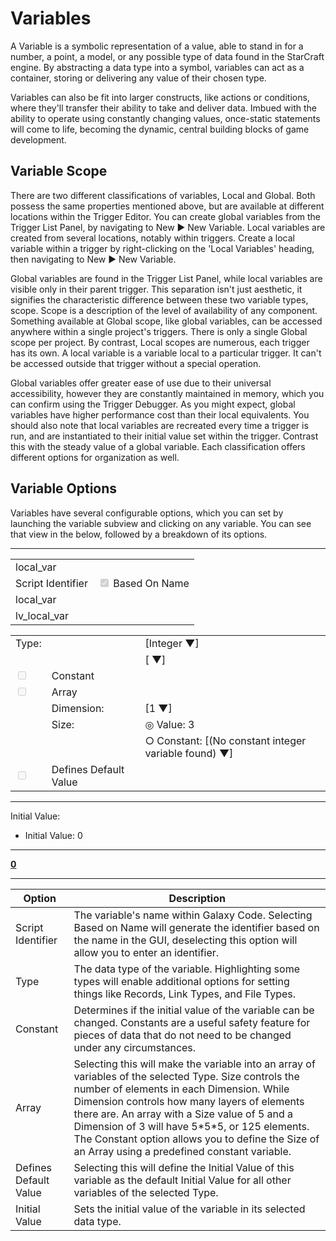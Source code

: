 # Variables

A Variable is a symbolic representation of a value, able to stand in for a number, a point, a model, or any possible type of data found in the StarCraft engine. By abstracting a data type into a symbol, variables can act as a container, storing or delivering any value of their chosen type.

Variables can also be fit into larger constructs, like actions or conditions, where they'll transfer their ability to take and deliver data. Imbued with the ability to operate using constantly changing values, once-static statements will come to life, becoming the dynamic, central building blocks of game development.

## Variable Scope

There are two different classifications of variables, Local and Global. Both possess the same properties mentioned above, but are available at different locations within the Trigger Editor. You can create global variables from the Trigger List Panel, by navigating to New ▶︎ New Variable. Local variables are created from several locations, notably within triggers. Create a local variable within a trigger by right-clicking on the 'Local Variables' heading, then navigating to New ▶︎ New Variable.

Global variables are found in the Trigger List Panel, while local variables are visible only in their parent trigger. This separation isn't just aesthetic, it signifies the characteristic difference between these two variable types, scope. Scope is a description of the level of availability of any component. Something available at Global scope, like global variables, can be accessed anywhere within a single project's triggers. There is only a single Global scope per project. By contrast, Local scopes are numerous, each trigger has its own. A local variable is a variable local to a particular trigger. It can't be accessed outside that trigger without a special operation.

Global variables offer greater ease of use due to their universal accessibility, however they are constantly maintained in memory, which you can confirm using the Trigger Debugger. As you might expect, global variables have higher performance cost than their local equivalents. You should also note that local variables are recreated every time a trigger is run, and are instantiated to their initial value set within the trigger. Contrast this with the steady value of a global variable. Each classification offers different options for organization as well.

## Variable Options

Variables have several configurable options, which you can set by launching the variable subview and clicking on any variable. You can see that view in the below, followed by a breakdown of its options.

-----------------------------------------------------------------------------------------------------

<table style="border-collapse: collapse; border: none;">
  <tr>
    <td style="border: none;">local_var</td>
  </tr>
  <tr>
    <td style="border: none;">Script Identifier</td>
    <td style="border: none;"><input type="checkbox" disabled checked> Based On Name</td>
  </tr>
  <tr>
    <td style="border: none;">local_var</td>
    <td style="border: none;"></td>
  </tr>
  <tr>
    <td style="border: none;">lv_local_var</td>
    <td style="border: none;"></td>
  </tr>
</table>
<table>
  <tr>
    <td style="border: none;">Type:</td>
    <td style="border: none;"></td>
    <td style="border: none;">[Integer ▼]</td>
  </tr>
  <tr>
    <td style="border: none;"></td>
    <td style="border: none;"></td>
    <td style="border: none;">[ ▼]</td>
  </tr>
  <tr>
    <td style="border: none;"><input type="checkbox" disabled></td>
    <td style="border: none;">Constant</td>
    <td style="border: none;"></td>
  </tr>
  <tr>
    <td style="border: none;"><input type="checkbox" disabled></td>
    <td style="border: none;">Array</td>
    <td style="border: none;"></td>
  </tr>
  <tr>
    <td style="border: none;"></td>
    <td style="border: none;">Dimension:</td>
    <td style="border: none;">[1 ▼]</td>
  </tr>
  <tr>
    <td style="border: none;"></td>
    <td style="border: none;">Size:</td>
    <td style="border: none;">◎ Value: 3</td>
  </tr>
  <tr>
    <td style="border: none;"></td>
    <td style="border: none;"></td>
    <td style="border: none;">○ Constant: [(No constant integer variable found) ▼]</td>
  </tr>
  <tr>
    <td style="border: none;"><input type="checkbox" disabled></td>
    <td style="border: none;">Defines Default Value</td>
    <td style="border: none;"></td>
  </tr>
</table>

-----------------------------------------------------------------------------------------------------

Initial Value:  
- Initial Value: 0

-----------------------------------------------------------------------------------------------------

<u>**0**</u>

-----------------------------------------------------------------------------------------------------

| Option                | Description                                                                                                                                                                                                                                                                                                                                                                                                 |
| --------------------- | ----------------------------------------------------------------------------------------------------------------------------------------------------------------------------------------------------------------------------------------------------------------------------------------------------------------------------------------------------------------------------------------------------------- |
| Script Identifier     | The variable's name within Galaxy Code. Selecting Based on Name will generate the identifier based on the name in the GUI, deselecting this option will allow you to enter an identifier.                                                                                                                                                                                                                   |
| Type                  | The data type of the variable. Highlighting some types will enable additional options for setting things like Records, Link Types, and File Types.                                                                                                                                                                                                                                                          |
| Constant              | Determines if the initial value of the variable can be changed. Constants are a useful safety feature for pieces of data that do not need to be changed under any circumstances.                                                                                                                                                                                                                            |
| Array                 | Selecting this will make the variable into an array of variables of the selected Type. Size controls the number of elements in each Dimension. While Dimension controls how many layers of elements there are. An array with a Size value of 5 and a Dimension of 3 will have 5\*5\*5, or 125 elements. The Constant option allows you to define the Size of an Array using a predefined constant variable. |
| Defines Default Value | Selecting this will define the Initial Value of this variable as the default Initial Value for all other variables of the selected Type.                                                                                                                                                                                                                                                                    |
| Initial Value         | Sets the initial value of the variable in its selected data type.                                                                                                                                                                                                                                                                                                                                           |
